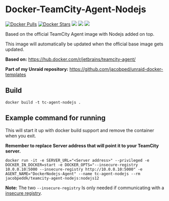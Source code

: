# Docker-TeamCity-Agent-Nodejs
[![Docker Pulls](https://img.shields.io/docker/pulls/jacobpeddk/teamcity-agent-nodejs.svg)](https://hub.docker.com/r/jacobpeddk/teamcity-agent-nodejs)
[![Docker Stars](https://img.shields.io/docker/stars/jacobpeddk/teamcity-agent-nodejs.svg)](https://hub.docker.com/r/jacobpeddk/teamcity-agent-nodejs)
[![](https://images.microbadger.com/badges/image/jacobpeddk/teamcity-agent-nodejs:nodejs12.svg)](https://microbadger.com/images/jacobpeddk/teamcity-agent-nodejs:nodejs12 "Container Image size and layers")
[![](https://images.microbadger.com/badges/commit/jacobpeddk/teamcity-agent-nodejs:nodejs12.svg)](https://microbadger.com/images/jacobpeddk/teamcity-agent-nodejs:nodejs12 "Current commit that the container is build from")
[![](https://images.microbadger.com/badges/version/jacobpeddk/teamcity-agent-nodejs:nodejs12.svg)](https://microbadger.com/images/jacobpeddk/teamcity-agent-nodejs:nodejs12 "Container version")

Based on the official TeamCity Agent image with Nodejs added on top.

This image will automatically be updated when the official base image gets updated.

**Based on:**
https://hub.docker.com/r/jetbrains/teamcity-agent/

**Part of my Unraid repository:**
https://github.com/jacobped/unraid-docker-templates

## Build
```docker build -t tc-agent-nodejs .```

## Example command for running
This will start it up with docker build support and remove the container when you exit.

**Remember to replace Server address that will point it to your TeamCity server.**
  
```docker run -it -e SERVER_URL="<Server address>" --privileged -e DOCKER_IN_DOCKER=start -e DOCKER_OPTS="--insecure-registry 10.0.0.10:5000 --insecure-registry http://10.0.0.10:5000" -e AGENT_NAME="DockerNodejs-Agent" --name tc-agent-nodejs --rm jacobpeddk/teamcity-agent-nodejs:nodejs12```

**Note:**
The two ```--insecure-registry``` Is only needed if communicating with a [insecure registry](https://docs.docker.com/registry/).
